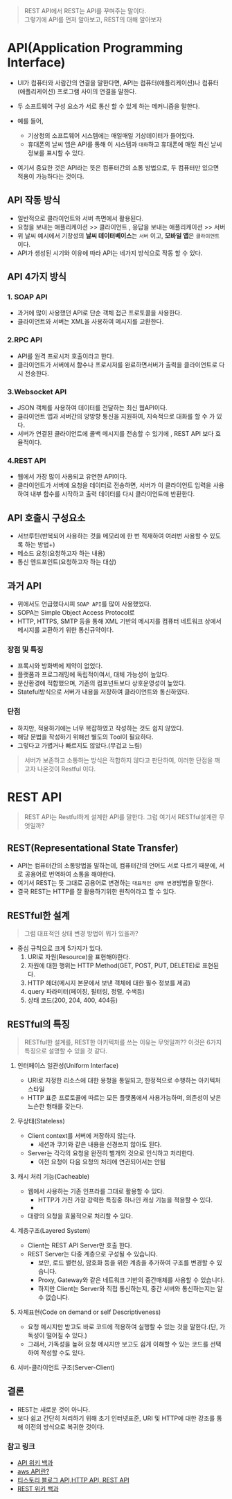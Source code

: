 > REST API에서 REST는 API를 꾸며주는 말이다.   
> 그렇기에 API를 먼저 알아보고, REST의 대해 알아보자    

# API(Application Programming Interface)
- UI가 컴퓨터와 사람간의 연결을 말한다면, API는 컴퓨터(애플리케이션)나 컴퓨터(애플리케이션) 프로그램 사이의 연결을 말한다. 
- 두 소프트웨어 구성 요소가 서로 통신 할 수 있게 하는 메커니즘을 말한다. 
- 예를 들어, 
    - 기상청의 소프트웨어 시스템에는 매일매일 기상데이터가 들어있다. 
    - 휴대폰의 날씨 앱은 API를 통해 이 시스템과 `대화`하고 휴대폰에 매일 최신 날씨 정보를 표시할 수 있다.

- 여기서 중요한 것은 API라는 뜻은 컴퓨터간의 소통 방법으로, 두 컴퓨터만 있으면 적용이 가능하다는 것이다. 

## API 작동 방식
- 일반적으로 클라이언트와 서버 측면에서 활용된다. 
- 요청을 보내는 애플리케이션 >> 클라이언트 , 응답을 보내는 애플리케이션 >> 서버 
- 위 날씨 예시에서 기창성의 **날씨 데이터베이스**는 `서버` 이고, **모바일 앱**은 `클라이언트` 이다.
- API가 생성된 시기와 이유에 따라 API는 네가지 방식으로 작동 할 수 있다. 

## API 4가지 방식
### 1. SOAP API
 - 과거에 많이 사용했던 API로 단순 객체 접근 프로토콜을 사용한다. 
 - 클라이언트와 서버는 XML을 사용하여 메시지를 교환한다. 

### 2.RPC API
 - API를 원격 프로시저 호출이라고 한다. 
 - 클라이언트가 서버에서 함수나 프로시저를 완료하면서버가 출력을 클라이언트로 다시 전송한다.

### 3.Websocket API
 - JSON 객체를 사용하여 데이터를 전달하는 최신 웹API이다. 
 - 클라이언트 앱과 서버간의 양방향 통신을 지원하여, 지속적으로 대화를 할 수 가 있다.
 - 서버가 연결된 클라이언트에 콜백 메시지를 전송할 수 있기에 , REST API 보다 효율적이다. 

### 4.REST API
 - 웹에서 가장 많이 사용되고 유연한 API이다.
 - 클라이언트가 서버에 요청을 데이터로 전송하면, 서버가 이 클라이언트 입력을 사용하여 내부 함수를 시작하고 출력 데이터를 다시 클라이언트에 반환한다. 

## API 호출시 구성요소
 - 서브루틴(반복되어 사용하는 것을 메모리에 한 번 적재하여 여러번 사용할 수 있도록 하는 방법+)
 - 메소드 요청(요청하고자 하는 내용)
 - 통신 엔드포인트(요청하고자 하는 대상)


## 과거 API 
 - 위에서도 언급했다시피 `SOAP API`를 많이 사용했었다.
 - SOPA는 Simple Object Access Protocol로 
 - HTTP, HTTPS, SMTP 등을 통해 XML 기반의 메시지를 컴퓨터 네트워크 상에서 메시지를 교환하기 위한 통신규약이다. 

### 장점 및 특징
  -  프록시와 방화벽에 제약이 없었다. 
  -  플랫폼과 프로그래밍에 독립적이여서, 대체 가능성이 높았다. 
  -  분산환경에 적합했으며, 기존의 컴포넌트보다 상호운영성이 높았다. 
  -  Stateful방식으로 서버가 내용을 저장하여 클라이언트와 통신하였다. 

### 단점
 - 하지만, 적용하기에는 너무 복잡하였고 작성하는 것도 쉽지 않았다.
 - 해당 문법을 작성하기 위해선 별도의 Tool이 필요하다.
 - 그렇다고 가볍거나 빠르지도 않았다.(무겁고 느림)

> 서버가 보존하고 소통하는 방식은 적합하지 않다고 판단하여, 이러한 단점을 깨고자 나온것이 Restful 이다. 

# REST API
> REST API는 Restful하게 설계한 API를 말한다. 그럼 여기서 RESTful설계란 무엇일까?

## REST(Representational State Transfer)
 - API는 컴퓨터간의 소통방법을 말하는데, 컴퓨터간의 언어도 서로 다르기 때문에, 서로 공용어로 번역하여 소통을 해야한다. 
 - 여기서 REST는  뜻 그대로 공용어로 변경하는 `대표적인 상태 변경`방법을 말한다.  
 - 결국 REST는 HTTP를 잘 활용하기위한 원칙이라고 할 수 있다. 

## RESTful한 설계 
> 그럼 대표적인 상태 변경 방법이 뭐가 있을까? 
 - 중심 규칙으로 크게 5가지가 있다. 
    1. URI로 자원(Resource)을 표현해야한다.  
    2. 자원에 대한 행위는 HTTP Method(GET, POST, PUT, DELETE)로 표현된다.
    3. HTTP 헤더(메시지 본문에서 보낸 객체에 대한 필수 정보를 제공)
    4. query 파라미터(페이징, 필터링, 정렬, 수색등)
    5. 상태 코드(200, 204, 400, 404등)


## RESTful의 특징
> RESTful한 설계를, REST한 아키텍처를 쓰는 이유는 무엇일까?? 이것은 6가지 특징으로 설명할 수 있을 것 같다.
 1. 인터페이스 일관성(Uniform Interface)
    - URI로 지정한 리소스에 대한 용청을 통일되고, 한정적으로 수행하는 아키텍처 스타일
    - HTTP 표준 프로토콜에 따르는 모든 플랫폼에서 사용가능하며, 의존성이 낮은 느슨한 형태를 갖는다.
    
 2. 무상태(Stateless)
    - Client context를 서버에 저장하지 않는다. 
        - 세션과 쿠기와 같은 내용을 신경쓰지 않아도 된다. 
    - Server는 각각의 요청을 완전히 별개의 것으로 인식하고 처리한다.
        - 이전 요청이 다음 요청의 처리에 연관되어서는 안됨
 
 3. 캐시 처리 기능(Cacheable)
    - 웹에서 사용하는 기존 인프라를 그대로 활용할 수 있다. 
        -  HTTP가 가진 가장 강력한 특징중 하나인 캐싱 기능을 적용할 수 있다.
        -  
    - 대량의 요청을 효율적으로 처리할 수 있다.
 4. 계층구조(Layered System)
    - Client는 REST API Server만 호출 한다.
    - REST Server는 다중 계층으로 구성될 수 있습니다.
       - 보안, 로드 밸런싱, 암호화 등을 위한 계층을 추가하여 구조를 변경할 수 있습니다.
       - Proxy, Gateway와 같은 네트워크 기반의 중간매체를 사용할 수 있습니다.
       - 하지만 Client는 Server와 직접 통신하는지, 중간 서버와 통신하는지는 알 수 없습니다.

 5. 자체표현(Code on demand or self Descriptiveness)
    - 요청 메시지만 받고도 바로 코드에 적용하여 실행할 수 있는 것을 말한다.(단, 가독성이 떨어질 수 있다.)
    - 그래서, 가독성을 높혀 요청 메시지만 보고도 쉽게 이해할 수 있는 코드를 선택하여 작성할 수도 있다.
 6. 서버-클라이언트 구조(Server-Client) 

## 결론 
 - REST는 새로운 것이 아니다. 
 - 보다 쉽고 간단히 처리하기 위해 초기 인터넷표준, URI 및 HTTP에 대한 강조를 통해 이전의 방식으로 복귀한 것이다. 

### 참고 링크 
- [API 위키 백과](https://ko.wikipedia.org/wiki/API)   
- [aws API란?](https://aws.amazon.com/ko/what-is/api/)
- [티스토리 블로그 API,HTTP API, REST API](https://bentist.tistory.com/37)
- [REST 위키 백과](https://ko.wikipedia.org/wiki/REST)
